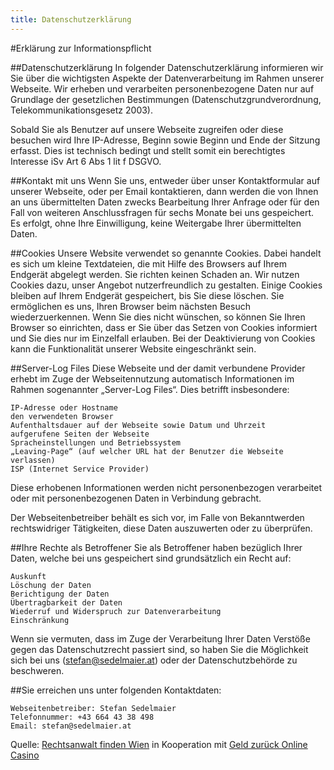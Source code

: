 ```yaml
---
title: Datenschutzerklärung
---
```


#Erklärung zur Informationspflicht

##Datenschutzerklärung
In folgender Datenschutzerklärung informieren wir Sie über die wichtigsten Aspekte der Datenverarbeitung im Rahmen unserer Webseite. Wir erheben und verarbeiten personenbezogene Daten nur auf Grundlage der gesetzlichen Bestimmungen (Datenschutzgrundverordnung, Telekommunikationsgesetz 2003).

Sobald Sie als Benutzer auf unsere Webseite zugreifen oder diese besuchen wird Ihre IP-Adresse, Beginn sowie Beginn und Ende der Sitzung erfasst. Dies ist technisch bedingt und stellt somit ein berechtigtes Interesse iSv Art 6 Abs 1 lit f DSGVO.

##Kontakt mit uns
Wenn Sie uns, entweder über unser Kontaktformular auf unserer Webseite, oder per Email kontaktieren, dann werden die von Ihnen an uns übermittelten Daten zwecks Bearbeitung Ihrer Anfrage oder für den Fall von weiteren Anschlussfragen für sechs Monate bei uns gespeichert. Es erfolgt, ohne Ihre Einwilligung, keine Weitergabe Ihrer übermittelten Daten.

##Cookies
Unsere Website verwendet so genannte Cookies. Dabei handelt es sich um kleine Textdateien, die mit Hilfe des Browsers auf Ihrem Endgerät abgelegt werden. Sie richten keinen Schaden an. Wir nutzen Cookies dazu, unser Angebot nutzerfreundlich zu gestalten. Einige Cookies bleiben auf Ihrem Endgerät gespeichert, bis Sie diese löschen. Sie ermöglichen es uns, Ihren Browser beim nächsten Besuch wiederzuerkennen. Wenn Sie dies nicht wünschen, so können Sie Ihren Browser so einrichten, dass er Sie über das Setzen von Cookies informiert und Sie dies nur im Einzelfall erlauben. Bei der Deaktivierung von Cookies kann die Funktionalität unserer Website eingeschränkt sein.

##Server-Log Files
Diese Webseite und der damit verbundene Provider erhebt im Zuge der Webseitennutzung automatisch Informationen im Rahmen sogenannter „Server-Log Files“. Dies betrifft insbesondere:

    IP-Adresse oder Hostname
    den verwendeten Browser
    Aufenthaltsdauer auf der Webseite sowie Datum und Uhrzeit
    aufgerufene Seiten der Webseite
    Spracheinstellungen und Betriebssystem
    „Leaving-Page“ (auf welcher URL hat der Benutzer die Webseite verlassen)
    ISP (Internet Service Provider)

Diese erhobenen Informationen werden nicht personenbezogen verarbeitet oder mit personenbezogenen Daten in Verbindung gebracht.

Der Webseitenbetreiber behält es sich vor, im Falle von Bekanntwerden rechtswidriger Tätigkeiten, diese Daten auszuwerten oder zu überprüfen.

##Ihre Rechte als Betroffener
Sie als Betroffener haben bezüglich Ihrer Daten, welche bei uns gespeichert sind grundsätzlich ein Recht auf:

    Auskunft
    Löschung der Daten
    Berichtigung der Daten
    Übertragbarkeit der Daten
    Wiederruf und Widerspruch zur Datenverarbeitung
    Einschränkung

Wenn sie vermuten, dass im Zuge der Verarbeitung Ihrer Daten Verstöße gegen das Datenschutzrecht passiert sind, so haben Sie die Möglichkeit sich bei uns (stefan@sedelmaier.at) oder der Datenschutzbehörde zu beschweren.

##Sie erreichen uns unter folgenden Kontaktdaten:

    Webseitenbetreiber: Stefan Sedelmaier
    Telefonnummer: +43 664 43 38 498
    Email: stefan@sedelmaier.at

Quelle: [Rechtsanwalt finden Wien](https://fairesrecht.at/anwalt/ort/Wien/1) in 
Kooperation mit [Geld zurück Online Casino](https://fairesspiel.at/)